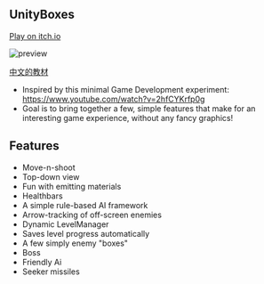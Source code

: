 ## UnityBoxes

[Play on itch.io](https://domiii.itch.io/unityboxes)

![preview](https://media.giphy.com/media/l0Ex3pfDG61q9eYJa/source.gif)

[中文的教材](https://docs.google.com/presentation/d/1vwtVN9p3gOop_6CiJ4wIMzd0gsEH9N-A-RW9Y1-QJ-w/edit#slide=id.g2071db145d_0_65)

* Inspired by this minimal Game Development experiment: https://www.youtube.com/watch?v=2hfCYKrfp0g
* Goal is to bring together a few, simple features that make for an interesting game experience, without any fancy graphics!


## Features
* Move-n-shoot
* Top-down view
* Fun with emitting materials
* Healthbars
* A simple rule-based AI framework
* Arrow-tracking of off-screen enemies
* Dynamic LevelManager
* Saves level progress automatically
* A few simply enemy "boxes"
* Boss
* Friendly Ai
* Seeker missiles
